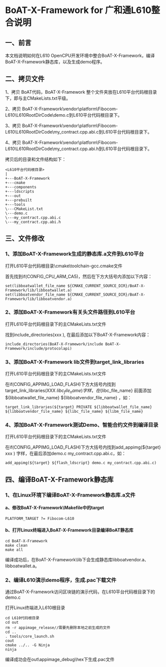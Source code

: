 # BoAT-X-Framework for 广和通L610整合说明


## 一、前言

本文档说明如何在L610 OpenCPU开发环境中整合BoAT-X-Framework，编译BoAT-X-Framework静态库，以及生成demo程序。


## 二、拷贝文件

1、拷贝 BoAT代码，BoAT-X-Framework 整个文件夹放在L610平台代码根目录下，即与主CMakeLists.txt平级。

2、拷贝 BoAT-X-Framework\vendor\platform\Fibocom-L610\L610RootDirCode\demo.c到L610平台代码根目录下。

3、拷贝 BoAT-X-Framework\vendor\platform\Fibocom-L610\L610RootDirCode\my_contract.cpp.abi.c到L610平台代码根目录下。

4、拷贝 BoAT-X-Framework\vendor\platform\Fibocom-L610\L610RootDirCode\my_contract.cpp.abi.h到L610平台代码根目录下。


拷贝后的目录和文件结构如下：
```
<L610平台代码根目录>
|
+---BoAT-X-Framework
+---cmake
+---components
+---ldscripts
+---out
+---prebuilt
+---tools
\---CMakeList.txt
\---demo.c
\---my_contract.cpp.abi.c
\---my_contract.cpp.abi.h
```


## 三、文件修改

### 1、添加BoAT-X-Framework生成的静态库.a文件到L610平台

  打开L610平台代码根目录\cmake\toolchain-gcc.cmake文件
  
  首先找到if(CONFIG_CPU_ARM_CA5)，然后在下方大括号内添加以下内容：
  ```
  set(libboatwallet_file_name ${CMAKE_CURRENT_SOURCE_DIR}/BoAT-X-Framework/lib/libboatwallet.a)
  set(libboatvendor_file_name ${CMAKE_CURRENT_SOURCE_DIR}/BoAT-X-Framework/lib/libboatvendor.a)
  ```

### 2、添加BoAT-X-Framework有关头文件路径到L610平台

  打开L610平台代码根目录下的主CMakeLists.txt文件
  
  找到include_directories(xxx ), 在最后添加以下BoAT-X-Framework内容：
  ```
  include_directories(BoAT-X-Framework/include BoAT-X-Framework/include/protocolapi)
  ```

### 3、添加BoAT-X-Framework lib文件到target_link_libraries

  打开L610平台代码根目录下的主CMakeLists.txt文件
  
  在if(CONFIG_APPIMG_LOAD_FLASH)下方大括号内找到target_link_libraries(XXX ${libc_file_name}) 字样，在${libc_file_name} 前面添加 ${libboatwallet_file_name} ${libboatvendor_file_name} ，如：
  ```
  target_link_libraries(${target} PRIVATE ${libboatwallet_file_name} ${libboatvendor_file_name} ${libc_file_name} ${libm_file_name} 
  ```

### 4、添加BoAT-X-Framework测试Demo、智能合约文件到编译目录

  打开L610平台代码根目录下的主CMakeLists.txt文件

  在if(CONFIG_APPIMG_LOAD_FLASH)下方大括号内找到add_appimg(${target} xxx ) 字样，在最后添加demo.c my_contract.cpp.abi.c，如：
  ```
  add_appimg(${target} ${flash_ldscript} demo.c my_contract.cpp.abi.c)
  ```

## 四、编译BoAT-X-Framework静态库

### 1、在Linux环境下编译BoAT-X-Framework静态库.a文件

   #### a、修改BoAT-X-Framework\Makefile中的target
   ```
   PLATFORM_TARGET ?= Fibocom-L610
   ```
   
   #### b、打开Linux终端进入BoAT-X-Framework目录编译BoAT静态库
   ```
   cd BoAT-X-Framework
   make clean
   make all
   ```
   
   编译成功后，在BoAT-X-Framework\lib下会生成静态库libboatvendor.a、libboatwallet.a。
   

### 2、编译L610演示demo程序，生成.pac下载文件

   通过BoAT-X-Framework访问区块链的演示代码，在L610平台代码根目录下的demo.c
   
   打开Linux终端进入L610根目录
   ```
   cd L610代码根目录
   cd out
   rm -r appimage_release//需要先删除本地之前生成的文件
   cd ..
   . tools/core_launch.sh
   cout
   cmake ../.. -G Ninja
   ninja
   ```
   编译成功会在out\appimage_debug\hex下生成.pac文件	
